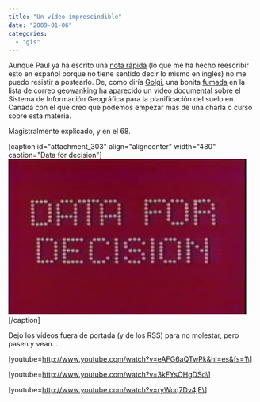 ```yaml
---
title: "Un vídeo imprescindible"
date: "2009-01-06"
categories: 
  - "gis"
---
```


Aunque Paul ya ha escrito una [nota rápida](http://blog.cleverelephant.ca/2009/01/data-for-decision.html) (lo que me ha hecho reescribir esto en español porque no tiene sentido decir lo mismo en inglés) no me puedo resistir a postearlo. De, como diría [Golgi](http://galvarezhn.cartesianos.com), una bonita [fumada](http://geowanking.org/pipermail/geowanking_geowanking.org/2009-January/017413.html) en la lista de correo [geowanking](http://geowanking.org/mailman/listinfo/geowanking_geowanking.org) ha aparecido un vídeo documental sobre el Sistema de Información Geográfica para la planificación del suelo en Canadá con el que creo que podemos empezar más de una charla o curso sobre esta materia.

Magistralmente explicado, y en el 68.

\[caption id="attachment\_303" align="aligncenter" width="480" caption="Data for decision"\]![Data for decision](images/data_for_decision.jpg "data_for_decision")\[/caption\]

Dejo los vídeos fuera de portada (y de los RSS) para no molestar, pero pasen y vean...

\[youtube=http://www.youtube.com/watch?v=eAFG6aQTwPk&hl=es&fs=1\]

\[youtube=http://www.youtube.com/watch?v=3kFYsOHgDSo\]

\[youtube=http://www.youtube.com/watch?v=ryWcq7Dv4jE\]

